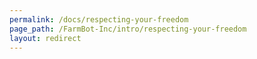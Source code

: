 ```yaml
---
permalink: /docs/respecting-your-freedom
page_path: /FarmBot-Inc/intro/respecting-your-freedom
layout: redirect
---
```

